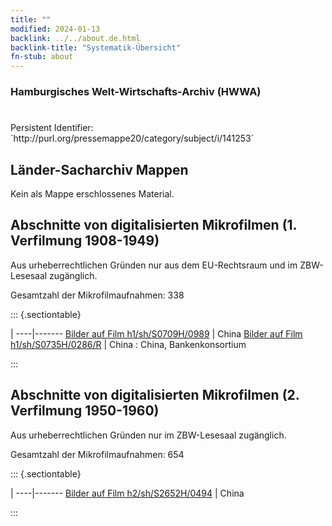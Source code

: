 ```yaml
---
title: ""
modified: 2024-01-13
backlink: ../../about.de.html
backlink-title: "Systematik-Übersicht"
fn-stub: about
---
```


### Hamburgisches Welt-Wirtschafts-Archiv (HWWA)

# 

<div class="hint">Persistent Identifier: `http://purl.org/pressemappe20/category/subject/i/141253`</div>







## Länder-Sacharchiv Mappen





Kein als Mappe erschlossenes Material.



<a id="filmsections" />

## Abschnitte von digitalisierten Mikrofilmen (1. Verfilmung 1908-1949)

<p>Aus urheberrechtlichen Gründen nur aus dem EU-Rechtsraum und im ZBW-Lesesaal zugänglich.</p>


<p>Gesamtzahl der Mikrofilmaufnahmen: 338</p>





::: {.sectiontable}

 | 
----|-------
<a class="btn" href="https://pm20.zbw.eu/film/h1/sh/S0709H/0989" rel="nofollow">Bilder auf Film h1/sh/S0709H/0989</a> | China
<a class="btn" href="https://pm20.zbw.eu/film/h1/sh/S0735H/0286/R" rel="nofollow">Bilder auf Film h1/sh/S0735H/0286/R</a> | China : China, Bankenkonsortium


:::




## Abschnitte von digitalisierten Mikrofilmen (2. Verfilmung 1950-1960)

<p>Aus urheberrechtlichen Gründen nur im ZBW-Lesesaal zugänglich.</p>


<p>Gesamtzahl der Mikrofilmaufnahmen: 654</p>





::: {.sectiontable}

 | 
----|-------
<a class="btn" href="https://pm20.zbw.eu/film/h2/sh/S2652H/0494" rel="nofollow">Bilder auf Film h2/sh/S2652H/0494</a> | China


:::
















